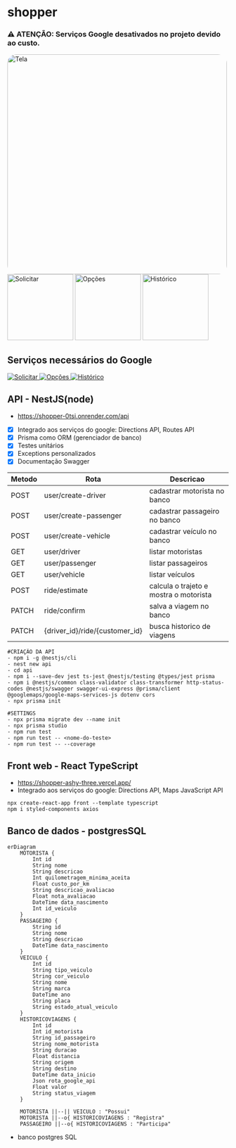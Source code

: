 # shopper


### ⚠️  **ATENÇÃO: Serviços Google desativados no projeto devido ao custo.**    


<div>
  <img src="./doc/tela.png" alt="Tela" width="500" style="border-radius: 20px;">
  <img src="./doc/solicitar.png" alt="Solicitar" width="150">
  <img src="./doc/opcoes.png" alt="Opções" width="150">
  <img src="./doc/historico.png" alt="Histórico" width="150">
</div>

## Serviços necessários do Google

<div>
  <a href="https://console.cloud.google.com/apis/library/maps-backend.googleapis.com?hl=pt-BR&project=places-api-443513&pli=1&inv=1&invt=AbjE4Q" target="_blank">
    <img src="./doc/google1.png" alt="Solicitar">
  <a/>
  <a href="https://console.cloud.google.com/apis/library/routes.googleapis.com?hl=pt-BR&project=places-api-443513&login=true&pli=1" target="_blank">
    <img src="./doc/google2.png" alt="Opções">
  <a/>
  <a href="https://console.cloud.google.com/apis/library/directions-backend.googleapis.com?hl=pt-BR&project=places-api-443513" target="_blank">
    <img src="./doc/google3.png" alt="Histórico">
  <a/>
</div>

## API - NestJS(node)

- https://shopper-0tsi.onrender.com/api

- [x] Integrado aos serviços do google: Directions API, Routes API
- [x] Prisma como ORM (gerenciador de banco)
- [x] Testes unitários
- [x] Exceptions personalizados
- [x] Documentação Swagger

| Metodo | Rota                           | Descricao                              |
| ------ | ------------------------------ | -------------------------------------- |
| POST   | user/create-driver             | cadastrar motorista no banco           |
| POST   | user/create-passenger          | cadastrar passageiro no banco          |
| POST   | user/create-vehicle            | cadastrar veículo no banco             |
| GET    | user/driver                    | listar motoristas                      |
| GET    | user/passenger                 | listar passageiros                     |
| GET    | user/vehicle                   | listar veículos                        |
| POST   | ride/estimate                  | calcula o trajeto e mostra o motorista |
| PATCH  | ride/confirm                   | salva a viagem no banco                |
| PATCH  | {driver_id}/ride/{customer_id} | busca historico de viagens             |

```
#CRIAÇÃO DA API
- npm i -g @nestjs/cli
- nest new api
- cd api
- npm i --save-dev jest ts-jest @nestjs/testing @types/jest prisma
- npm i @nestjs/common class-validator class-transformer http-status-codes @nestjs/swagger swagger-ui-express @prisma/client @googlemaps/google-maps-services-js dotenv cors
- npx prisma init

#SETTINGS
- npx prisma migrate dev --name init
- npx prisma studio
- npm run test
- npm run test -- <nome-do-teste>
- npm run test -- --coverage
```

## Front web - React TypeScript

- https://shopper-ashy-three.vercel.app/
- Integrado aos serviços do google: Directions API, Maps JavaScript API

```
npx create-react-app front --template typescript
npm i styled-components axios
```

## Banco de dados - postgresSQL

```mermaid
erDiagram
    MOTORISTA {
        Int id
        String nome
        String descricao
        Int quilometragem_minima_aceita
        Float custo_por_km
        String descricao_avaliacao
        Float nota_avaliacao
        DateTime data_nascimento
        Int id_veiculo
    }
    PASSAGEIRO {
        String id
        String nome
        String descricao
        DateTime data_nascimento
    }
    VEICULO {
        Int id
        String tipo_veiculo
        String cor_veiculo
        String nome
        String marca
        DateTime ano
        String placa
        String estado_atual_veiculo
    }
    HISTORICOVIAGENS {
        Int id
        Int id_motorista
        String id_passageiro
        String nome_motorista
        String duracao
        Float distancia
        String origem
        String destino
        DateTime data_inicio
        Json rota_google_api
        Float valor
        String status_viagem
    }

    MOTORISTA ||--|| VEICULO : "Possui"
    MOTORISTA ||--o{ HISTORICOVIAGENS : "Registra"
    PASSAGEIRO ||--o{ HISTORICOVIAGENS : "Participa"
```

- banco postgres SQL
